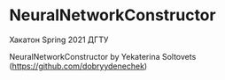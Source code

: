 # NeuralNetworkConstructor
Хакатон Spring 2021 ДГТУ

NeuralNetworkConstructor by Yekaterina Soltovets (https://github.com/dobryydenechek)
